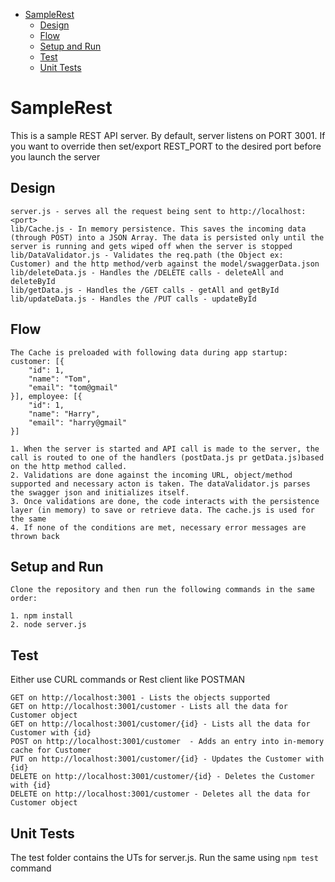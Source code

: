 <!-- START doctoc generated TOC please keep comment here to allow auto update -->
<!-- DON'T EDIT THIS SECTION, INSTEAD RE-RUN doctoc TO UPDATE -->


- [SampleRest](#samplerest)
  - [Design](#design)
  - [Flow](#flow)
  - [Setup and Run](#setup-and-run)
  - [Test](#test)
  - [Unit Tests](#unit-tests)

<!-- END doctoc generated TOC please keep comment here to allow auto update -->

# SampleRest

This is a sample REST API server. By default, server listens on PORT 3001. If you want to override then set/export REST_PORT to the desired port before you launch the server

## Design
```
server.js - serves all the request being sent to http://localhost:<port>
lib/Cache.js - In memory persistence. This saves the incoming data (through POST) into a JSON Array. The data is persisted only until the server is running and gets wiped off when the server is stopped
lib/DataValidator.js - Validates the req.path (the Object ex: Customer) and the http method/verb against the model/swaggerData.json
lib/deleteData.js - Handles the /DELETE calls - deleteAll and deleteById
lib/getData.js - Handles the /GET calls - getAll and getById
lib/updateData.js - Handles the /PUT calls - updateById
```
## Flow
```
The Cache is preloaded with following data during app startup:
customer: [{
	"id": 1,
	"name": "Tom",
	"email": "tom@gmail"
}], employee: [{
	"id": 1,
	"name": "Harry",
	"email": "harry@gmail"
}]

1. When the server is started and API call is made to the server, the call is routed to one of the handlers (postData.js pr getData.js)based on the http method called.
2. Validations are done against the incoming URL, object/method supported and necessary acton is taken. The dataValidator.js parses the swagger json and initializes itself.
3. Once validations are done, the code interacts with the persistence layer (in memory) to save or retrieve data. The cache.js is used for the same
4. If none of the conditions are met, necessary error messages are thrown back
```
## Setup and Run
```
Clone the repository and then run the following commands in the same order:

1. npm install
2. node server.js
```
## Test 
Either use CURL commands or Rest client like POSTMAN
```
GET on http://localhost:3001 - Lists the objects supported
GET on http://localhost:3001/customer - Lists all the data for Customer object
GET on http://localhost:3001/customer/{id} - Lists all the data for Customer with {id}
POST on http://localhost:3001/customer  - Adds an entry into in-memory cache for Customer
PUT on http://localhost:3001/customer/{id} - Updates the Customer with {id}
DELETE on http://localhost:3001/customer/{id} - Deletes the Customer with {id}
DELETE on http://localhost:3001/customer - Deletes all the data for Customer object
```

## Unit Tests
The test folder contains the UTs for server.js. Run the same using `npm test` command
